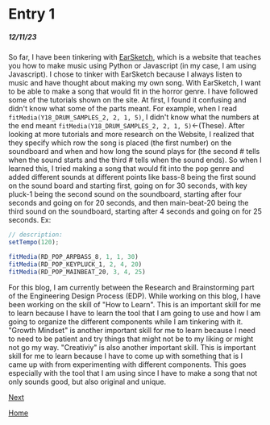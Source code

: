 # Entry 1
##### 12/11/23

  So far, I have been tinkering with [EarSketch](https://earsketch.gatech.edu/landing/#/), which is a website that teaches you how to make music using Python or Javascript (in my case, I am using Javascript). I chose to tinker with EarSketch because I always listen to music and have thought about making my own song. With EarSketch, I want to be able to make a song that would fit in the horror genre. I have followed some of the tutorials shown on the site. At first, I found it confusing and didn't know what some of the parts meant. For example, when I read `fitMedia(Y18_DRUM_SAMPLES_2, 2, 1, 5)`, I didn't know what the numbers at the end meant `fitMedia(Y18_DRUM_SAMPLES_2, 2, 1, 5)`<-(These). After looking at more tutorials and more research on the Website, I realized that they specify which row the song is placed (the first number) on the soundboard and when and how long the sound plays for (the second # tells when the sound starts and the third # tells when the sound ends). So when I learned this, I tried making a song that would fit into the pop genre and added different sounds at different points like bass-8 being the first sound on the sound board and starting first, going on for 30 seconds, with key pluck-1 being the second sound on the soundboard, starting after four seconds and going on for 20 seconds, and then main-beat-20 being the third sound on the soundboard, starting after 4 seconds and going on for 25 seconds.
Ex:
```js
// description: 
setTempo(120);

fitMedia(RD_POP_ARPBASS_8, 1, 1, 30)
fitMedia(RD_POP_KEYPLUCK_1, 2, 4, 20)
fitMedia(RD_POP_MAINBEAT_20, 3, 4, 25)
```
  For this blog, I am currently between the Research and Brainstorming part of the Engineering Design Process (EDP). While working on this blog, I have been working on the skill of "How to Learn". This is an important skill for me to learn because I have to learn the tool that I am going to use and how I am going to organize the different components while I am tinkering with it. "Growth Mindset" is another important skill for me to learn because I need to need to be patient and try things that might not be to my liking or might not go my way. "Creativiy" is also another important skill. This is important skill for me to learn because I have to come up with something that is I came up with from experimenting with different components. This goes especially with the tool that I am using since I have to make a song that not only sounds good, but also original and unique.

[Next](entry02.md)

[Home](../README.md)
